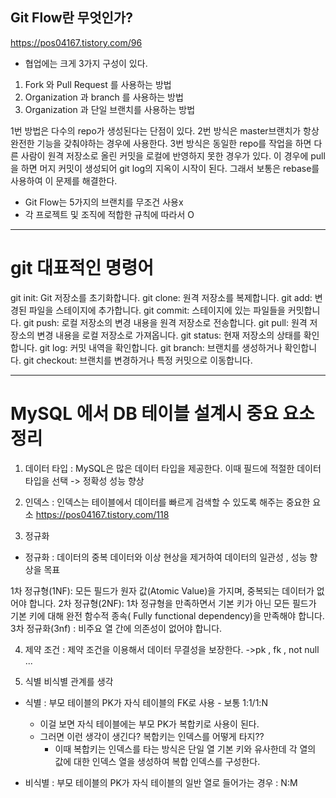 ## Git Flow란 무엇인가?
https://pos04167.tistory.com/96

- 협업에는 크게 3가지 구성이 있다.
1. Fork 와 Pull Request 를 사용하는 방법
2. Organization 과 branch 를 사용하는 방법
3. Organization 과 단일 브랜치를 사용하는 방법

1번 방법은 다수의 repo가 생성된다는 단점이 있다.
2번 방식은 master브랜치가 항상 완전한 기능을 갖춰야하는 경우에 사용한다.
3번 방식은 동일한 repo를 작업을 하면 다른 사람이 원격 저장소로 올린 커밋을 로컬에 반영하지 못한 경우가 있다.
이 경우에 pull을 하면 머지 커밋이 생성되어 git log의 지옥이 시작이 된다. 그래서 보통은 rebase를 사용하여 이 문제를 해결한다.

- Git Flow는 5가지의 브랜치를 무조건 사용x
- 각 프로젝트 및 조직에 적합한 규칙에 따라서 O

---
# git 대표적인 명령어
git init: Git 저장소를 초기화합니다.
git clone: 원격 저장소를 복제합니다.
git add: 변경된 파일을 스테이지에 추가합니다.
git commit: 스테이지에 있는 파일들을 커밋합니다.
git push: 로컬 저장소의 변경 내용을 원격 저장소로 전송합니다.
git pull: 원격 저장소의 변경 내용을 로컬 저장소로 가져옵니다.
git status: 현재 저장소의 상태를 확인합니다.
git log: 커밋 내역을 확인합니다.
git branch: 브랜치를 생성하거나 확인합니다.
git checkout: 브랜치를 변경하거나 특정 커밋으로 이동합니다.

---
# MySQL 에서 DB 테이블 설계시 중요 요소 정리

1. 데이터 타입 : MySQL은 많은 데이터 타입을 제공한다. 이때 필드에 적절한 데이터 타입을 선택 -> 정확성 성능 향상

2. 인덱스 :  인덱스는 테이블에서 데이터를 빠르게 검색할 수 있도록 해주는 중요한 요소
   https://pos04167.tistory.com/118

3. 정규화
- 정규화 : 데이터의 중복 데이터와 이상 현상을 제거하여 데이터의 일관성 , 성능 향상을 목표

1차 정규형(1NF): 모든 필드가 원자 값(Atomic Value)을 가지며, 중복되는 데이터가 없어야 합니다.
2차 정규형(2NF): 1차 정규형을 만족하면서 기본 키가 아닌 모든 필드가 기본 키에 대해 완전 함수적 종속( Fully functional dependency)을 만족해야 합니다.
3차 정규화(3nf) : 비주요 열 간에 의존성이 없어야 합니다.

4. 제약 조건 : 제약 조건을 이용해서 데이터 무결성을 보장한다. ->pk , fk , not null ...

5. 식별 비식별 관계를 생각
- 식별 : 부모 테이블의 PK가 자식 테이블의 FK로 사용 - 보통  1:1/1:N
  - 이걸 보면 자식 테이블에는 부모 PK가 복합키로 사용이 된다.
  - 그러면 이런 생각이 생긴다? 복합키는 인덱스를 어떻게 타지??
    - 이때 복합키는 인덱스를 타는 방식은 단일 열 기본 키와 유사한데 각 열의 값에 대한 인덱스 열을 생성하여 복합 인덱스를 구성한다.
    

- 비식별 : 부모 테이블의 PK가 자식 테이블의 일반 열로 들어가는 경우 : N:M